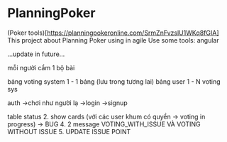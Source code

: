 # PlanningPoker
(Poker tools)[https://planningpokeronline.com/SrmZnFvzslU1WKq8fGIA]
This project about Planning Poker using in agile
Use some tools: angular

...update in future...

mỗi người cầm 1 bộ bài 

bảng voting system 1 - 1 bảng (lưu trong tương lai)
bảng user 1 - N voting sys



auth
	->chơi như người lạ
	->login
	->signup

table status
 	2. show cards (với các user khum có quyền -> voting in progress) -> BUG
	4. 2 message VOTING_WITH_ISSUE VÀ VOTING WITHOUT ISSUE
	5. UPDATE ISSUE POINT
